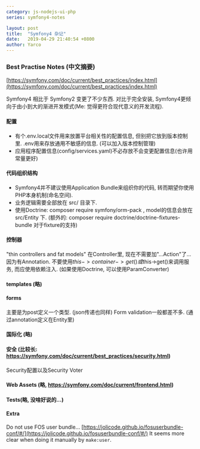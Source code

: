 ```yaml
---
category: js-nodejs-ui-php
series: symfony4-notes

layout: post 
title:  "Symfony4 杂记"
date:   2019-04-29 21:40:54 +0800
author: Yarco
---
```


### Best Practise Notes (中文摘要)

[https://symfony.com/doc/current/best_practices/index.html](https://symfony.com/doc/current/best_practices/index.html)

Symfony4 相比于 Symfony2 变更了不少东西. 对比于完全安装, Symfony4更倾向于由小到大的渐进开发模式(Me: 觉得更符合现代意义的开发流程).

#### 配置
* 有个.env.local文件用来放置平台相关性的配置信息, 但别把它放到版本控制里. .env用来存放通用不敏感的信息. (可以加入版本控制管理)
* 应用程序配置信息(config/services.yaml)不必存放不会变更配置信息(也许用常量更好)

#### 代码组织结构
* Symfony4并不建议使用Application Bundle来组织你的代码, 转而期望你使用PHP本身机制(命名空间).
* 业务逻辑需要全部放在 src/ 目录下.
* 使用Doctrine: composer require symfony/orm-pack , model的信息会放在 src/Entity 下.
(额外的: composer require doctrine/doctrine-fixtures-bundle 对于fixture的支持)

#### 控制器
"thin controllers and fat models"
在Controller里, 现在不需要加"...Action"了...因为有Annotation.
不要使用$this->container->get()或$this->get()来调用服务, 而应使用依赖注入.
(如果使用Doctrine, 可以使用ParamConverter)

#### templates (略)

#### forms
主要是为post定义一个类型. (json传递也同样)
Form validation一般都差不多. (通过annotation定义在Entity里)

#### 国际化 (略)

#### 安全 (比较长: https://symfony.com/doc/current/best_practices/security.html)
Security配置以及Security Voter

#### Web Assets (略, https://symfony.com/doc/current/frontend.html)

#### Tests(略, 没啥好说的...)

#### Extra
Do not use FOS user bundle... [https://jolicode.github.io/fosuserbundle-conf/#/](https://jolicode.github.io/fosuserbundle-conf/#/)
It seems more clear when doing it manually by `make:user`.
